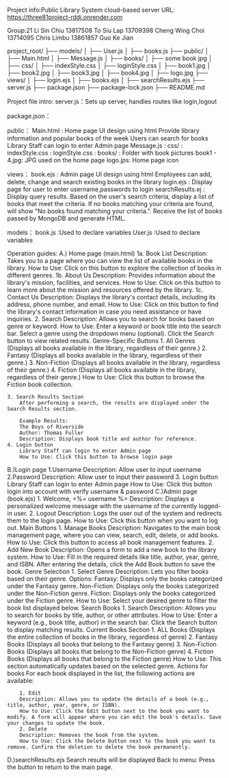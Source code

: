 Project info:Public Library System
cloud-based server URL:
https://three81project-rddj.onrender.com

Group:21
Li Sin Chiu 13817508
To Siu Lap 13709398
Cheng Wing Choi 13714095
Chris Limbu 13861857
Guo Ke Jian 

project_root/
├── models/
│   ├── User.js
│   ├── books.js
├── public/
│   ├── Main.html
│   ├── Message.js
│   ├── books/
│	  ├── some book jpg
│   ├── css/
│	  ├── indexStyle.css
│	  ├── loginStyle.css
│   ├── book1.jpg
│   ├── book2.jpg
│   ├── book3.jpg
│   ├── book4.jpg
│   ├── logo.jpg
├── views/
│   ├── login.ejs
│   ├── books.ejs
│   ├── searchResults.ejs
├── server.js
├── package.json
├── package-lock.json
├── README.md

Project file intro:
server.js：Sets up server, handles routes like login,logout

package.json：

public：
	Main.html : Home page UI design using html
		    Provide library information and popular books of the week
		    Users can search for books
		    Library Staff can login to enter Admin page
	Message.js : 
	css/ : 
		indexStyle.css : 
		loginStyle.css : 
	books/ : Folder with book pictures
	book1 - 4.jpg: JPG used on the home page
	logo.jps: Home page icon

views：
	book.ejs : Admin page UI design using html
		   Employees can add, delete, change and search existing books in the library
	login.ejs : Display page for user to enter username,passwords to login
	searchResults.ej : Display query results. Based on the user's search criteria,
			   display a list of books that meet the criteria. If no books matching your criteria are found, 
			   will show "No books found matching your criteria.".
			   Receive the list of books passed by MongoDB and generate HTML.

models：
	book.js :Used to declare variables
	User.js :Used to declare variables




Operation guides:
A.) Home page (main.html)
	1a. Book List
		Description: Takes you to a page where you can view the list of available books in the library.
		How to Use: Click on this button to explore the collection of books in different genres.
	1b. About Us
		Description: Provides information about the library's mission, facilities, and services.
		How to Use: Click on this button to learn more about the mission and resources offered by the library.
	1c. Contact Us
		Description: Displays the library's contact details, including its address, phone number, and email.
		How to Use: Click on this button to find the library's contact information in case you need assistance or have inquiries.
	2. Search
		Description: Allows you to search for books based on genre or keyword.
		How to Use:
		Enter a keyword or book title into the search bar.
		Select a genre using the dropdown menu (optional).
		Click the Search button to view related results.
	Genre-Specific Buttons
		1. All Genres (Displays all books available in the library, regardless of their genre.)
		2. Fantasy (Displays all books available in the library, regardless of their genre.)
		3. Non-Fiction (Displays all books available in the library, regardless of their genre.)
		4. Fiction (Displays all books available in the library, regardless of their genre.)
			How to Use: Click this button to browse the Fiction book collection.

	3. Search Results Section
		After performing a search, the results are displayed under the Search Results section.

		Example Results:
		The Boys of Riverside
		Author: Thomas Fuller
		Description: Displays book title and author for reference.
	4. Login button
		Library Staff can login to enter Admin page
		How to Use: Click this button to browse login page
B.)Login page
	1.Username
		Description: Allow user to input username
	2.Password
		Description: Allow user to input their password
	3. Login button
		Library Staff can login to enter Admin page
		How to Use: Click this button login into account with verify username & password
C.)Admin page (book.ejs)
	1. Welcome, <%= username %>
		Description: Displays a personalized welcome message with the username of the currently logged-in user.
	2. Logout
		Description: Logs the user out of the system and redirects them to the login page.
		How to Use: Click this button when you want to log out.
	Main Buttons
		1. Manage Books
		Description: Navigates to the main book management page, where you can view, search, edit, delete, or add books.
		How to Use: Click this button to access all book management features.
		2. Add New Book
		Description: Opens a form to add a new book to the library system.
		How to Use:
		Fill in the required details like title, author, year, genre, and ISBN.
		After entering the details, click the Add Book button to save the book.
		Genre Selection
			1. Select Genre
			Description: Lets you filter books based on their genre.
			Options:
				Fantasy: Displays only the books categorized under the Fantasy genre.
				Non-Fiction: Displays only the books categorized under the Non-Fiction genre.
				Fiction: Displays only the books categorized under the Fiction genre.
				How to Use: Select your desired genre to filter the book list displayed below.
	Search Books
		1. Search
		Description: Allows you to search for books by title, author, or other attributes.
		How to Use:
		Enter a keyword (e.g., book title, author) in the search bar.
	Click the Search button to display matching results.
	Current Books Section
		1. ALL Books (Displays the entire collection of books in the library, regardless of genre)
		2. Fantasy Books (Displays all books that belong to the Fantasy genre)
		3. Non-Fiction Books (Displays all books that belong to the Non-Fiction genre)
		4. Fiction Books (Displays all books that belong to the Fiction genre)
		How to Use: This section automatically updates based on the selected genre.
	Actions for books
	For each book displayed in the list, the following actions are available:
	
		1. Edit
		Description: Allows you to update the details of a book (e.g., title, author, year, genre, or ISBN).
		How to Use: Click the Edit button next to the book you want to modify. A form will appear where you can edit the book's details. Save your changes to update the book.
		2. Delete
		Description: Removes the book from the system.
		How to Use: Click the Delete button next to the book you want to remove. Confirm the deletion to delete the book permanently.
D.)searchResults.ejs
	Search results will be displayed
	Back to menu: Press the button to return to the main page.

